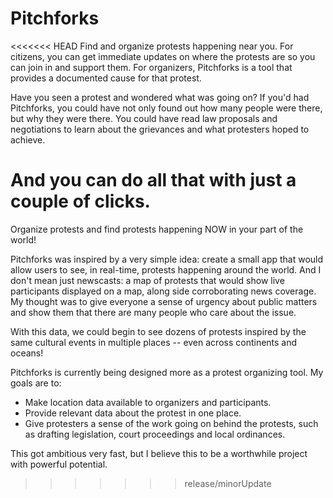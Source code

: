 Pitchforks
==========

<<<<<<< HEAD
Find and organize protests happening near you. For citizens, you can get immediate updates on where the protests are so you can join in and support them. For organizers, Pitchforks is a tool that provides a documented cause for that protest.

Have you seen a protest and wondered what was going on? If you'd had Pitchforks, you could have not only found out how many people were there, but why they were there. You could have read law proposals and negotiations to learn about the grievances and what protesters hoped to achieve. 

And you can do all that with just a couple of clicks.
=======
Organize protests and find protests happening NOW in your part of the world!

Pitchforks was inspired by a very simple idea: create a small app that would allow users to see, in real-time, protests happening around the world. And I don't mean just newscasts: a map of protests that would show live participants displayed on a map, along side corroborating news coverage. My thought was to give everyone a sense of urgency about public matters and show them that there are many people who care about the issue. 

With this data, we could begin to see dozens of protests inspired by the same cultural events in multiple places -- even across continents and oceans!

Pitchforks is currently being designed more as a protest organizing tool. My goals are to:

* Make location data available to organizers and participants.
* Provide relevant data about the protest in one place.
* Give protesters a sense of the work going on behind the protests, such as drafting legislation, court proceedings and local ordinances.

This got ambitious very fast, but I believe this to be a worthwhile project with powerful potential.
>>>>>>> release/minorUpdate
